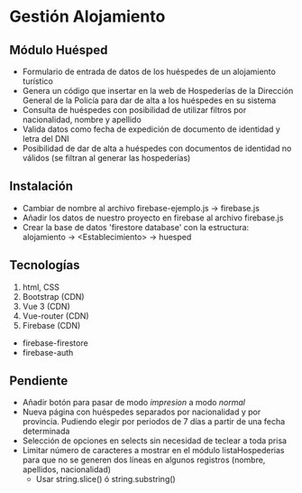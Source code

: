 # Gestión Alojamiento

## Módulo Huésped

  - Formulario de entrada de datos de los huéspedes de un alojamiento turístico
  - Genera un código que insertar en la web de Hospederías de la Dirección General de la Policía para dar de alta a los huéspedes en su sistema
  - Consulta de huéspedes con posibilidad de utilizar filtros por nacionalidad, nombre y apellido
  - Valida datos como fecha de expedición de documento de identidad y letra del DNI
  - Posibilidad de dar de alta a huéspedes con documentos de identidad no válidos (se filtran al generar las hospederías)

## Instalación

  - Cambiar de nombre al archivo firebase-ejemplo.js -> firebase.js
  - Añadir los datos de nuestro proyecto en firebase al archivo firebase.js
  - Crear la base de datos 'firestore database' con la estructura: alojamiento -> \<Establecimiento\> -> huesped 
  
## Tecnologías

 1. html, CSS
 2. Bootstrap (CDN)
 3. Vue 3 (CDN)
 4. Vue-router (CDN)
 5. Firebase (CDN)
  - firebase-firestore
  - firebase-auth

## Pendiente

  -	Añadir botón para pasar de modo _impresion_ a modo _normal_
  -	Nueva página con huéspedes separados por nacionalidad y por provincia. Pudiendo elegir por periodos de 7 días a partir de una fecha determinada
  - Selección de opciones en selects sin necesidad de teclear a toda prisa
  - Limitar número de caracteres a mostrar en el módulo listaHospederias para que no se generen dos líneas en algunos registros (nombre, apellidos, nacionalidad)
	+ Usar string.slice() ó string.substring()
	
